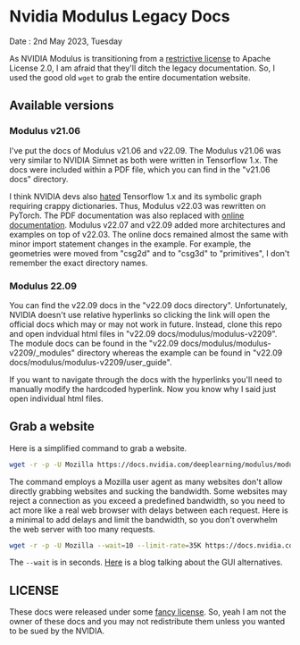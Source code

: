 # Nvidia Modulus Legacy Docs

Date : 2nd May 2023, Tuesday

As NVIDIA Modulus is transitioning from a [restrictive license](LICENSE.pdf) to Apache License 2.0, I am afraid that they'll ditch the legacy documentation. So, I used the good old `wget` to grab the entire documentation website.

## Available versions
### Modulus v21.06
I've put the docs of Modulus v21.06 and v22.09. The Modulus v21.06 was very similar to NVIDIA Simnet as both were written in Tensorflow 1.x. The docs were included within a PDF file, which you can find in the "v21.06 docs" directory.

I think NVIDIA devs also [hated](https://www.reddit.com/r/MachineLearning/comments/m3boyo/d_why_is_tensorflow_so_hated_on_and_pytorch_is/) Tensorflow 1.x and its symbolic graph requiring crappy dictionaries. Thus, Modulus v22.03 was rewritten on PyTorch. The PDF documentation was also replaced with [online documentation](https://docs.nvidia.com/deeplearning/modulus/index.html). Modulus v22.07 and v22.09 added more architectures and examples on top of v22.03. The online docs remained almost the same with minor import statement changes in the example. For example, the geometries were moved from "csg2d" and to "csg3d" to "primitives", I don't remember the exact directory names.

### Modulus 22.09
You can find the v22.09 docs in the "v22.09 docs directory". Unfortunately, NVIDIA doesn't use relative hyperlinks so clicking the link will open the official docs which may or may not work in future. Instead, clone this repo and open indvidual html files in "v22.09 docs/modulus/modulus-v2209". The module docs can be found in the "v22.09 docs/modulus/modulus-v2209/_modules" directory whereas the example can be found in "v22.09 docs/modulus/modulus-v2209/user_guide".

If you want to navigate through the docs with the hyperlinks you'll need to manually modify the hardcoded hyperlink. Now you know why I said just open individual html files. 

## Grab a website
Here is a simplified command to grab a website.

```sh
wget -r -p -U Mozilla https://docs.nvidia.com/deeplearning/modulus/modulus-v2209/index.html
```

The command employs a Mozilla user agent as many websites don't allow directly grabbing websites and sucking the bandwidth. Some websites may reject a connection as you exceed a predefined bandwidth, so you need to act more like a real web browser with delays between each request. Here is a minimal to add delays and limit the bandwidth, so you don't overwhelm the web server with too many requests.

```sh
wget -r -p -U Mozilla --wait=10 --limit-rate=35K https://docs.nvidia.com/deeplearning/modulus/modulus-v2209/index.html
```

The `--wait` is in seconds. [Here](https://www.makeuseof.com/tag/how-do-i-download-an-entire-website-for-offline-reading/) is a blog talking about the GUI alternatives.

## LICENSE
These docs were released under some [fancy license](LICENSE.pdf). So, yeah I am not the owner of these docs and you may not redistribute them unless you wanted to be sued by the NVIDIA.
